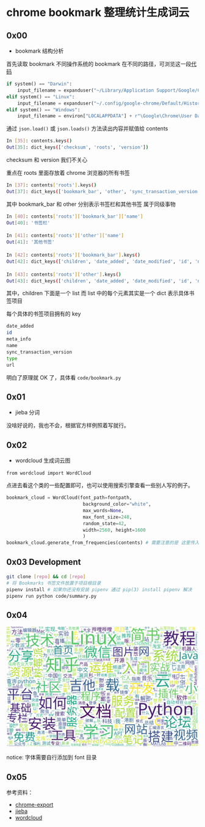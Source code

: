 # chrome bookmark 整理统计生成词云

## 0x00

- bookmark 结构分析

首先读取 bookmark 不同操作系统的 bookmark 在不同的路径，可浏览这一段[代码](https://github.com/bdesham/chrome-export/blob/927e0ec273798294d4f06b323794a0ee5b2967eb/export-chrome-bookmarks#L99)

```python
if system() == "Darwin":
    input_filename = expanduser("~/Library/Application Support/Google/Chrome/Default/History")
elif system() == "Linux":
    input_filename = expanduser("~/.config/google-chrome/Default/History")
elif system() == "Windows":
    input_filename = environ["LOCALAPPDATA"] + r"\Google\Chrome\User Data\Default\History"
```

通过 `json.load()` 或 `json.loads()` 方法读出内容并赋值给 contents

```sh
In [35]: contents.keys()                                                      
Out[35]: dict_keys(['checksum', 'roots', 'version'])
```

checksum 和 version 我们不关心

重点在 roots 里面存放着 chrome 浏览器的所有书签

```sh
In [37]: contents['roots'].keys()                                             
Out[37]: dict_keys(['bookmark_bar', 'other', 'sync_transaction_version', 'synced'])
```

其中 bookmark_bar 和 other 分别表示书签栏和其他书签 属于同级事物

```sh
In [40]: contents['roots']['bookmark_bar']['name']                            
Out[40]: '书签栏'

In [41]: contents['roots']['other']['name']                                   
Out[41]: '其他书签'

In [42]: contents['roots']['bookmark_bar'].keys()                             
Out[42]: dict_keys(['children', 'date_added', 'date_modified', 'id', 'name', 'sync_transaction_version', 'type'])

In [43]: contents['roots']['other'].keys()                                    
Out[43]: dict_keys(['children', 'date_added', 'date_modified', 'id', 'name', 'sync_transaction_version', 'type'])
```

其中，children 下面是一个 list 而 list 中的每个元素其实是一个 dict 表示具体书签项目

每个具体的书签项目拥有的 key

```sh
date_added
id
meta_info
name
sync_transaction_version
type
url
```

明白了原理就 OK 了，具体看 `code/bookmark.py`

## 0x01

- jieba 分词

没啥好说的，我也不会，根据官方样例照着写就行。

## 0x02

- wordcloud 生成词云图

`from wordcloud import WordCloud`

点进去看这个类的一些配置即可，也可以使用搜索引擎查看一些别人写的例子。

```python
bookmark_cloud = WordCloud(font_path=fontpath,
                            background_color="white",
                            max_words=None,
                            max_font_size=248,
                            random_state=42,
                            width=2560, height=1600
                            )
bookmark_cloud.generate_from_frequencies(contents) # 需要注意的是 这里传入的 contents 是一个字典 dict
```

## 0x03 Development

```sh
git clone [repo] && cd [repo]
# 将 Bookmarks 书签文件放置于项目根目录
pipenv install # 如果你还没有安装 pipenv 通过 pip(3) install pipenv 解决
pipenv run python code/summary.py
```

## 0x04

![最终效果](./bookmark.png)

notice: 字体需要自行添加到 font 目录

## 0x05

参考资料：

- [chrome-export](https://github.com/bdesham/chrome-export)
- [jieba](https://github.com/fxsjy/jieba)
- [wordcloud](https://github.com/amueller/word_cloud)
